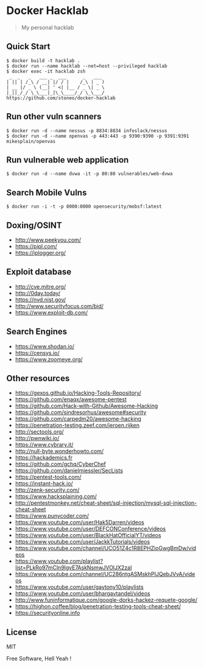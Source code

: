 Docker Hacklab
===

> My personal hacklab

Quick Start
---

```
$ docker build -t hacklab .
$ docker run --name hacklab --net=host --privileged hacklab
$ docker exec -it hacklab zsh
 _  _   _   ___ _  ___      _   ___
| || | /_\ / __| |/ / |    /_\ | _ )
| __ |/ _ \ (__| ' <| |__ / _ \| _ \
|_||_/_/ \_\___|_|\_\____/_/ \_\___/
https://github.com/stoneo/docker-hacklab
```

Run other vuln scanners
---

```
$ docker run -d --name nessus -p 8834:8834 infoslack/nessus
$ docker run -d --name openvas -p 443:443 -p 9390:9390 -p 9391:9391 mikesplain/openvas
```

Run vulnerable web application
---

```
$ docker run -d --name dvwa -it -p 80:80 vulnerables/web-dvwa
```

Search Mobile Vulns
---

```
$ docker run -i -t -p 8000:8000 opensecurity/mobsf:latest
```

Doxing/OSINT
---

- http://www.peekyou.com/
- https://pipl.com/
- https://iplogger.org/

Exploit database
---

- http://cve.mitre.org/
- http://0day.today/
- https://nvd.nist.gov/
- http://www.securityfocus.com/bid/
- https://www.exploit-db.com/

Search Engines
---

- https://www.shodan.io/
- https://censys.io/
- https://www.zoomeye.org/

Other resources
---

- https://gexos.github.io/Hacking-Tools-Repository/
- https://github.com/enaqx/awesome-pentest
- https://github.com/Hack-with-Github/Awesome-Hacking
- https://github.com/sindresorhus/awesome#security
- https://github.com/carpedm20/awesome-hacking
- https://penetration-testing.zeef.com/jeroen.rijken
- http://sectools.org/
- http://pwnwiki.io/
- https://www.cybrary.it/
- http://null-byte.wonderhowto.com/
- https://hackademics.fr
- https://github.com/gchq/CyberChef
- https://github.com/danielmiessler/SecLists
- https://pentest-tools.com/
- https://instant-hack.io/
- http://zenk-security.com/
- https://www.hacksplaining.com/
- http://pentestmonkey.net/cheat-sheet/sql-injection/mysql-sql-injection-cheat-sheet
- https://www.punycoder.com/
- https://www.youtube.com/user/Hak5Darren/videos
- https://www.youtube.com/user/DEFCONConference/videos
- https://www.youtube.com/user/BlackHatOfficialYT/videos
- https://www.youtube.com/user/JackkTutorials/videos
- https://www.youtube.com/channel/UCO51Z4c1R8EPHZioGwgBmDw/videos
- https://www.youtube.com/playlist?list=PLkRo97mCIn9lgvE7AskNsmwJVOlJX2zaI
- https://www.youtube.com/channel/UC286ntgASMskhPIJQebJVvA/videos
- https://www.youtube.com/user/gaytony10/playlists
- https://www.youtube.com/user/bhargavtandel/videos
- http://www.funinformatique.com/google-dorks-hackez-requete-google/
- https://highon.coffee/blog/penetration-testing-tools-cheat-sheet/
- https://securityonline.info

License
---

MIT

Free Software, Hell Yeah !
